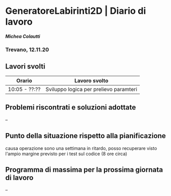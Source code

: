 # GeneratoreLabirinti2D | Diario di lavoro
##### Michea Colautti
### Trevano, 12.11.20
## Lavori svolti


|Orario        |Lavoro svolto                          |
|--------------|---------------------------------------|
|10:05 - ??:?? |Sviluppo logica per prelievo paramteri |





##  Problemi riscontrati e soluzioni adottate
–

##  Punto della situazione rispetto alla pianificazione

causa operazione sono una settimana in ritardo, posso recuperare visto l'ampio margine previsto per i test sul codice (8 ore circa)
## Programma di massima per la prossima giornata di lavoro

–
